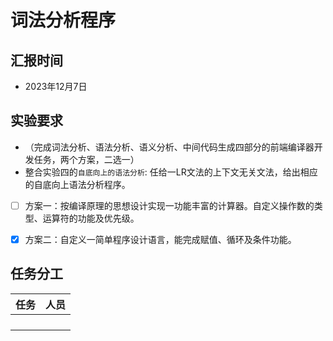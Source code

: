 # 词法分析程序

## 汇报时间

- 2023年12月7日

## 实验要求

- （完成词法分析、语法分析、语义分析、中间代码生成四部分的前端编译器开发任务，两个方案，二选一）
- 整合实验四的`自底向上的语法分析`: 任给一LR文法的上下文无关文法，给出相应的自底向上语法分析程序。
- [ ] 方案一：按编译原理的思想设计实现一功能丰富的计算器。自定义操作数的类型、运算符的功能及优先级。
- [x] 方案二：自定义一简单程序设计语言，能完成赋值、循环及条件功能。


## 任务分工

| 任务 | 人员 |
| :--- | :--- |
|||
|||
|||
|||


